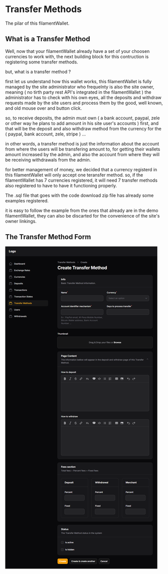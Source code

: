 # Transfer Methods

The pilar of this filamentWallet.

## **What is a Transfer Method**

Well, now that your filamentWallet already have a set of your choosen currencies to work with, the next building block for this contruction is registering some transfer methods.

but, what is a transfer method ?

first let us understand how this wallet works, this filamentWallet is fully managed by the site administrator who frequelnty is also the site owner, meaning ( no tirth party rest API's integrated in the filamentWallet )
the administrator has to check with his own eyes, all the deposits and withdraw requests made by the site users and process them by the good, well known, and old mouse over and button click.

so, to receive deposits, the admin must own ( a bank account, paypal, zele or other way he plans to add amount in his site user's accounts ) first, and that will be the deposit and also withdraw method from the currency for the ( paypal, bank account, zele, stripe ) ...

in other words, a transfer method is just the information about the account from where the users will be transfering amount to, for getting their wallets amount increased by the admin, and also the account from where they will be receiving withdrawals from the admin.

for better management of money, we decided that a currency registerd in this filamentWallet will only accept one teransfer method.
so, if the filamentWallet has 7 currencies registered, it will need 7 transfer methods also registered to have to have it functioning properly.

The .sql file that goes with the code download zip file has already some examples registered.

it is easy to follow the example from the ones that already are in the demo filamentWallet, they can also be discarted for the convenience of the site's owner linkings.

## **The Transfer Method Form**

[![image01](img/transferMethod_menu_form.png)](img/transferMethod_menu_form.png)
